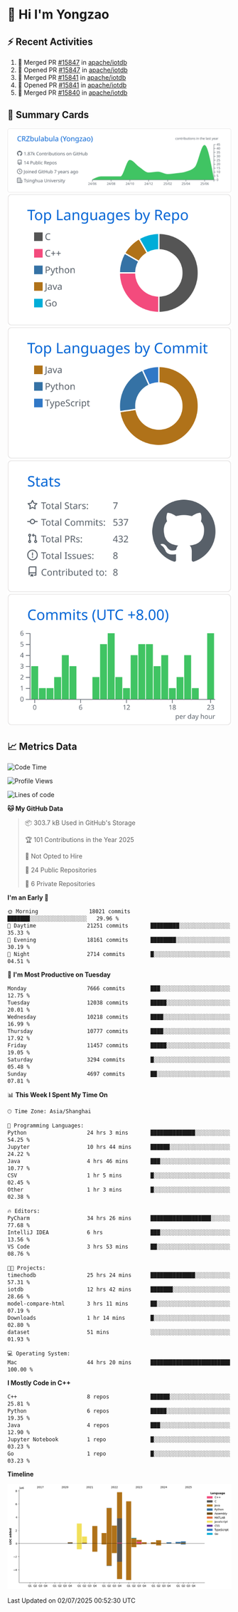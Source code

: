 # 👋 Hi I'm Yongzao

## ⚡ Recent Activities
<!--START_SECTION:activity-->
1. 🎉 Merged PR [#15847](https://github.com/apache/iotdb/pull/15847) in [apache/iotdb](https://github.com/apache/iotdb)
2. 💪 Opened PR [#15847](https://github.com/apache/iotdb/pull/15847) in [apache/iotdb](https://github.com/apache/iotdb)
3. 🎉 Merged PR [#15841](https://github.com/apache/iotdb/pull/15841) in [apache/iotdb](https://github.com/apache/iotdb)
4. 💪 Opened PR [#15841](https://github.com/apache/iotdb/pull/15841) in [apache/iotdb](https://github.com/apache/iotdb)
5. 🎉 Merged PR [#15840](https://github.com/apache/iotdb/pull/15840) in [apache/iotdb](https://github.com/apache/iotdb)
<!--END_SECTION:activity-->

## 🎑 Summary Cards

[![](https://raw.githubusercontent.com/CRZbulabula/CRZbulabula/main/profile-summary-card-output/github/0-profile-details.svg)](https://github.com/vn7n24fzkq/github-profile-summary-cards)
[![](https://raw.githubusercontent.com/CRZbulabula/CRZbulabula/main/profile-summary-card-output/github/1-repos-per-language.svg)](https://github.com/vn7n24fzkq/github-profile-summary-cards) [![](https://raw.githubusercontent.com/CRZbulabula/CRZbulabula/main/profile-summary-card-output/github/2-most-commit-language.svg)](https://github.com/vn7n24fzkq/github-profile-summary-cards)
[![](https://raw.githubusercontent.com/CRZbulabula/CRZbulabula/main/profile-summary-card-output/github/3-stats.svg)](https://github.com/vn7n24fzkq/github-profile-summary-cards) [![](https://raw.githubusercontent.com/CRZbulabula/CRZbulabula/main/profile-summary-card-output/github/4-productive-time.svg)](https://github.com/vn7n24fzkq/github-profile-summary-cards)

## 📈 Metrics Data

<!--START_SECTION:waka-->
![Code Time](http://img.shields.io/badge/Code%20Time-1%2C009%20hrs%2020%20mins-blue)

![Profile Views](http://img.shields.io/badge/Profile%20Views-0-blue)

![Lines of code](https://img.shields.io/badge/From%20Hello%20World%20I%27ve%20Written-33.8%20million%20lines%20of%20code-blue)

**🐱 My GitHub Data** 

> 📦 303.7 kB Used in GitHub's Storage 
 > 
> 🏆 101 Contributions in the Year 2025
 > 
> 🚫 Not Opted to Hire
 > 
> 📜 24 Public Repositories 
 > 
> 🔑 6 Private Repositories 
 > 
**I'm an Early 🐤** 

```text
🌞 Morning                18021 commits       ███████░░░░░░░░░░░░░░░░░░   29.96 % 
🌆 Daytime                21251 commits       █████████░░░░░░░░░░░░░░░░   35.33 % 
🌃 Evening                18161 commits       ████████░░░░░░░░░░░░░░░░░   30.19 % 
🌙 Night                  2714 commits        █░░░░░░░░░░░░░░░░░░░░░░░░   04.51 % 
```
📅 **I'm Most Productive on Tuesday** 

```text
Monday                   7666 commits        ███░░░░░░░░░░░░░░░░░░░░░░   12.75 % 
Tuesday                  12038 commits       █████░░░░░░░░░░░░░░░░░░░░   20.01 % 
Wednesday                10218 commits       ████░░░░░░░░░░░░░░░░░░░░░   16.99 % 
Thursday                 10777 commits       ████░░░░░░░░░░░░░░░░░░░░░   17.92 % 
Friday                   11457 commits       █████░░░░░░░░░░░░░░░░░░░░   19.05 % 
Saturday                 3294 commits        █░░░░░░░░░░░░░░░░░░░░░░░░   05.48 % 
Sunday                   4697 commits        ██░░░░░░░░░░░░░░░░░░░░░░░   07.81 % 
```


📊 **This Week I Spent My Time On** 

```text
🕑︎ Time Zone: Asia/Shanghai

💬 Programming Languages: 
Python                   24 hrs 3 mins       ██████████████░░░░░░░░░░░   54.25 % 
Jupyter                  10 hrs 44 mins      ██████░░░░░░░░░░░░░░░░░░░   24.22 % 
Java                     4 hrs 46 mins       ███░░░░░░░░░░░░░░░░░░░░░░   10.77 % 
CSV                      1 hr 5 mins         █░░░░░░░░░░░░░░░░░░░░░░░░   02.45 % 
Other                    1 hr 3 mins         █░░░░░░░░░░░░░░░░░░░░░░░░   02.38 % 

🔥 Editors: 
PyCharm                  34 hrs 26 mins      ███████████████████░░░░░░   77.68 % 
IntelliJ IDEA            6 hrs               ███░░░░░░░░░░░░░░░░░░░░░░   13.56 % 
VS Code                  3 hrs 53 mins       ██░░░░░░░░░░░░░░░░░░░░░░░   08.76 % 

🐱‍💻 Projects: 
timechodb                25 hrs 24 mins      ██████████████░░░░░░░░░░░   57.31 % 
iotdb                    12 hrs 42 mins      ███████░░░░░░░░░░░░░░░░░░   28.66 % 
model-compare-html       3 hrs 11 mins       ██░░░░░░░░░░░░░░░░░░░░░░░   07.19 % 
Downloads                1 hr 14 mins        █░░░░░░░░░░░░░░░░░░░░░░░░   02.80 % 
dataset                  51 mins             ░░░░░░░░░░░░░░░░░░░░░░░░░   01.93 % 

💻 Operating System: 
Mac                      44 hrs 20 mins      █████████████████████████   100.00 % 
```

**I Mostly Code in C++** 

```text
C++                      8 repos             ██████░░░░░░░░░░░░░░░░░░░   25.81 % 
Python                   6 repos             █████░░░░░░░░░░░░░░░░░░░░   19.35 % 
Java                     4 repos             ███░░░░░░░░░░░░░░░░░░░░░░   12.90 % 
Jupyter Notebook         1 repo              █░░░░░░░░░░░░░░░░░░░░░░░░   03.23 % 
Go                       1 repo              █░░░░░░░░░░░░░░░░░░░░░░░░   03.23 % 
```



**Timeline**

![Lines of Code chart](https://raw.githubusercontent.com/CRZbulabula/CRZbulabula/main/assets/bar_graph.png)


 Last Updated on 02/07/2025 00:52:30 UTC
<!--END_SECTION:waka-->

